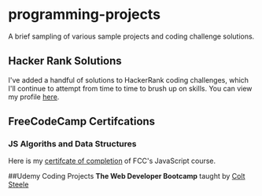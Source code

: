 # programming-projects
A brief sampling of various sample projects and coding challenge solutions.

## Hacker Rank Solutions
I've added a handful of solutions to HackerRank coding challenges, which I'll continue to attempt from time to time to brush up on skills. You can view my profile [here](https://www.hackerrank.com/kylewalkerjacks1).

## FreeCodeCamp Certifcations
### JS Algoriths and Data Structures
Here is my [certifcate of completion](https://www.freecodecamp.org/certification/kylewjackson/javascript-algorithms-and-data-structures) of FCC's JavaScript course.

##Udemy Coding Projects
**The Web Developer Bootcamp** taught by [Colt Steele](https://www.udemy.com/the-web-developer-bootcamp/)

